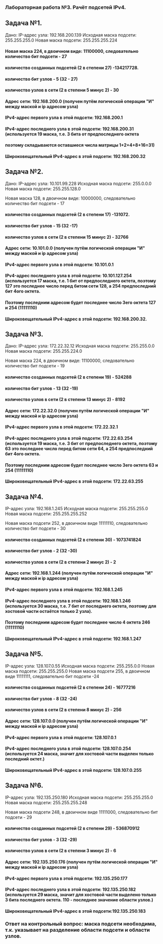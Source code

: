 ### Лабораторная работа №3. Рачёт подсетей IPv4.

## Задача №1.

Дано:
IP-адрес узла:	192.168.200.139
Исходная маска подсети:	255.255.255.0
Новая маска подсети:	255.255.255.224

#### Новая маска 224, в двоичном виде: 11100000, следовательно количество бит подсети - 27
####  количество созданных подсетей (2 в степени 27) -134217728.
####   количество бит узлов - 5 (32 - 27)
####   количество узлов в сети (2 в степени 5 минус 2) - 30
####   Адрес сети: 192.168.200.0 (получен путём логической операции "И" между маской и ip адресом узла)
####   IPv4-адрес первого узла в этой подсети: 192.168.200.1
####   IPv4-адрес последнего узла в этой подсети: 192.168.200.31 (используется 19 маска, т.е. 3 бита от предпоследнего октета
####   поэтому складываются оставшиеся числа матрицы 1+2+4+8+16=31)
####   Широковещательный IPv4-адрес в этой подсети: 192.168.200.32
                                                         
## Задача №2.

Дано:
IP-адрес узла:	10.101.99.228
Исходная маска подсети:	255.0.0.0
Новая маска подсети:	255.255.128.0

Новая маска 128, в двоичном виде: 10000000, следовательно количество бит подсети - 17
#### количество созданных подсетей (2 в степени 17) -131072.
#### количество бит узлов - 15 (32 -17)
#### количество узлов в сети (2 в степени 15 минус 2) - 32766
#### Адрес сети: 10.101.0.0 (получен путём логической операции "И" между маской и ip адресом узла)
#### IPv4-адрес первого узла в этой подсети: 10.101.0.1
#### IPv4-адрес последнего узла в этой подсети: 10.101.127.254 (используется 17 маска, т.е. 1 бит от предпоследнего октета, поэтому 127 это последнее число перед битом сети 128, а 254 предпоследний бит 4ого октета.
#### Поэтому последним адресом будет последнее число 3его октета 127 и 254 (11111110) 
#### Широковещательный IPv4-адрес в этой подсети: 192.168.200.32.

## Задача №3.

Дано:
IP-адрес узла:	172.22.32.12
Исходная маска подсети:	255.255.0.0
Новая маска подсети:	255.255.224.0

Новая маска 224, в двоичном виде: 11100000, следовательно количество бит подсети - 19
#### количество созданных подсетей (2 в степени 19) - 524288 
#### количество бит узлов - 13 (32 -19)
#### количество узлов в сети (2 в степени 13 минус 2) - 8192
#### Адрес сети: 172.22.32.0 (получен путём логической операции "И" между маской и ip адресом узла)
#### IPv4-адрес первого узла в этой подсети: 172.22.32.1
#### IPv4-адрес последнего узла в этой подсети: 172.22.63.254 (используется 19 маска, т.е. 3 бит от предпоследнего октета, поэтому 63 это последнее число перед битом сети 64, а 254 предпоследний бит 4ого октета.
#### Поэтому последним адресом будет последнее число 3его октета 63 и 254 (11111110) 
#### Широковещательный IPv4-адрес в этой подсети: 172.22.63.255

## Задача №4.

IP-адрес узла:	192.168.1.245
Исходная маска подсети:	255.255.255.0
Новая маска подсети:	255.255.255.252

Новая маска подсети 252, в двоичном виде 11111110, следовательно количество бит подсети - 30
#### количество созданных подсетей (2 в степени 30) - 1073741824
#### количество бит узлов - 2 (32 -30)
#### количество узлов в сети (2 в степени 2 минус 2) - 2
#### Адрес сети: 192.168.1.244 (получен путём логической операции "И" между маской и ip адресом узла)
#### IPv4-адрес первого узла в этой подсети: 192.168.1.245
#### IPv4-адрес последнего узла в этой подсети: 192.168.1.246   (используется 30 маска, т.е. 7 бит от последнего октета, поэтому для хостовой части остаётся только 2 узла).
#### Поэтому последним адресом будет последнее число 4 октета 246 (11111110) 
#### Широковещательный IPv4-адрес в этой подсети: 192.168.1.247


## Задача №5.

IP-адрес узла:	128.107.0.55
Исходная маска подсети:	255.255.0.0
Новая маска подсети:	255.255.255.0
Новая маска подсети 255, в двоичном виде 11111111, следовательно бит подсети -24
#### количество созданных подсетей (2 в степени 24) - 16777216
#### количество бит узлов - 8 (32 -24)
#### количество узлов в сети (2 в степени 8 минус 2) - 256
#### Адрес сети: 128.107.0.0 (получен путём логической операции "И" между маской и ip адресом узла)
#### IPv4-адрес первого узла в этой подсети: 128.107.0.1
#### IPv4-адрес последнего узла в этой подсети: 128.107.0.254 (используется 24 маска, значит для хостовой части выделен только последний октет.)
#### Широковещательный IPv4-адрес в этой подсети: 128.107.0.255


## Задача №6.

IP-адрес узла:	192.135.250.180
Исходная маска подсети:	255.255.255.0
Новая маска подсети:	255.255.255.248

Новая маска подсети 248, в двоичном виде 11111000, следовательно бит подсети - 29
#### количество созданных подсетей (2 в степени 29) - 536870912
#### количество бит узлов - 3 (32 -29)
#### количество узлов в сети (2 в степени 3 минус 2) - 6
#### Адрес сети: 192.135.250.176 (получен путём логической операции "И" между маской и ip адресом узла)
#### IPv4-адрес первого узла в этой подсети: 192.135.250.177
#### IPv4-адрес последнего узла в этой подсети: 192.135.250.182 (используется 29 маска, значит для хостовой части выделено только 3 бита последнего октета. 110 - последнее значение области узлов.)
#### Широковещательный IPv4-адрес в этой подсети:192.135.250.183

### Ответ на контрольный вопрос: маска подсети необходима, т.к. указывает на разделение области подсети и области узлов.




